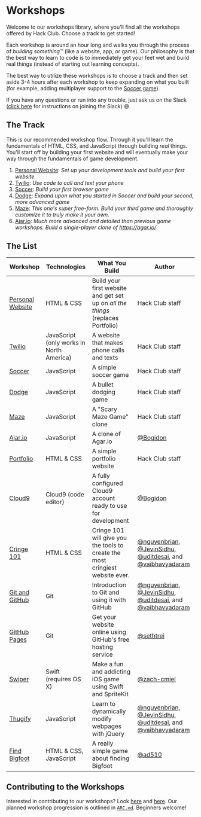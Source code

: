 # Workshops

Welcome to our workshops library, where you'll find all the workshops offered by
Hack Club. Choose a track to get started!

Each workshop is around an hour long and walks you through the process of
_building something™_ (like a website, app, or game). Our philosophy is that the
best way to learn to code is to immediately get your feet wet and build real
things (instead of starting out learning concepts).

The best way to utilize these workshops is to choose a track and then set aside
3-4 hours after each workshop to keep expanding on what you built (for example,
adding multiplayer support to the [Soccer game](soccer/README.md)).

If you have any questions or run into any trouble, just ask us on the Slack
([click here](../SLACK.md) for instructions on joining the Slack) :smile:.

## The Track

This is our recommended workshop flow. Through it you'll learn the fundamentals
of HTML, CSS, and JavaScript through building _real_ things. You'll start off
by building your first website and will eventually make your way through the
fundamentals of game development.

1. [Personal Website][personal_website]: _Set up your development tools and
   build your first website_
2. [Twilio][twilio]: _Use code to call and text your phone_
3. [Soccer][soccer]: _Build your first browser game_
4. [Dodge][dodge]: _Expand upon what you started in Soccer and build your
   second, more advanced game_
5. [Maze][maze]: _This one's super free-form. Build your third game and
   thoroughly customize it to truly make it your own._
6. [Ajar.io][ajar]: _Much more advanced and detailed than previous game
   workshops. Build a single-player clone of https://agar.io/_.

## The List

| Workshop                                   | Technologies                             | What You Build                                                                   | Author                                                                                                                 |
| ------------------------------------------ | ---------------------------------------- | -------------------------------------------------------------------------------- | ---------------------------------------------------------------------------------------------------------------------- |
| [Personal Website][personal_website]       | HTML & CSS                               | Build your first website and get set up on _all the things_ (replaces Portfolio) | Hack Club staff                                                                                                        |
| [Twilio][twilio]                           | JavaScript (only works in North America) | A website that makes phone calls and texts                                       | Hack Club staff                                                                                                        |
| [Soccer][soccer]                           | JavaScript                               | A simple  soccer game                                                            | Hack Club staff                                                                                                        |
| [Dodge][dodge]                             | JavaScript                               | A bullet dodging game                                                            | Hack Club staff                                                                                                        |
| [Maze][maze]                               | JavaScript                               | A "Scary Maze Game" clone                                                        | Hack Club staff                                                                                                        |
| [Ajar.io][ajar]                            | JavaScript                               | A clone of Agar.io                                                               | [@Bogidon][Bogidon]                                                                                                    |
| [Portfolio](portfolio/README.md)           | HTML & CSS                               | A simple portfolio website                                                       | Hack Club staff                                                                                                        |
| [Cloud9](cloud9/README.md)                 | Cloud9 (code editor)                     | A fully configured Cloud9 account ready to use for development                   | [@Bogidon][Bogidon]                                                                                                    |
| [Cringe 101](cringe_101/README.md)         | HTML & CSS                               | Cringe 101 will give you the tools to create the most cringiest website ever.    | [@nguyenbrian][nguyenbrian], [@JevinSidhu][JevinSidhu], [@uditdesai][uditdesai], and [@vaibhavyadaram][vaibhavyadaram] |
| [Git and GitHub](git_and_github/README.md) | Git                                      | Introduction to Git and using it with GitHub                                     | [@nguyenbrian][nguyenbrian], [@JevinSidhu][JevinSidhu], [@uditdesai][uditdesai], and [@vaibhavyadaram][vaibhavyadaram] |
| [GitHub Pages](github_pages/README.md)     | Git                                      | Get your website online using GitHub's free hosting service                      | [@sethtrei][sethtrei]                                                                                                  |
| [Swiper](swiper/README.md)                 | Swift (requires OS X)                    | Make a fun and addicting iOS game using Swift and SpriteKit                      | [@zach-cmiel][zachcmiel]                                                                                               |
| [Thugify](thugify/README.md)               | JavaScript                               | Learn to dynamically modify webpages with jQuery                                 | [@nguyenbrian][nguyenbrian], [@JevinSidhu][JevinSidhu], [@uditdesai][uditdesai], and [@vaibhavyadaram][vaibhavyadaram] |
| [Find Bigfoot](find_bigfoot/README.md)     | HTML & CSS, JavaScript                      | A really simple game about finding Bigfoot                                       | [@ad510][ad510]                                                                                                        |
[Bogidon]: https://github.com/Bogidon
[nguyenbrian]: https://github.com/nguyenbrian
[JevinSidhu]: https://github.com/JevinSidhu
[uditdesai]: https://github.com/uditdesai
[vaibhavyadaram]: https://github.com/vaibhavyadaram
[sethtrei]: https://github.com/sethtrei
[zachcmiel]: https://github.com/zach-cmiel
[ad510]: https://github.com/ad510

## Contributing to the Workshops

Interested in contributing to our workshops? Look [here](GUIDELINES.md) and
[here](CONTRIBUTING.md). Our planned workshop progression is outlined in
[`ARC.md`](ARC.md). Beginners welcome!

[personal_website]: personal_website/README.md
[twilio]: twilio/README.md
[soccer]: soccer/README.md
[dodge]: dodge/README.md
[maze]: maze/README.md
[ajar]: ajar/README.md
